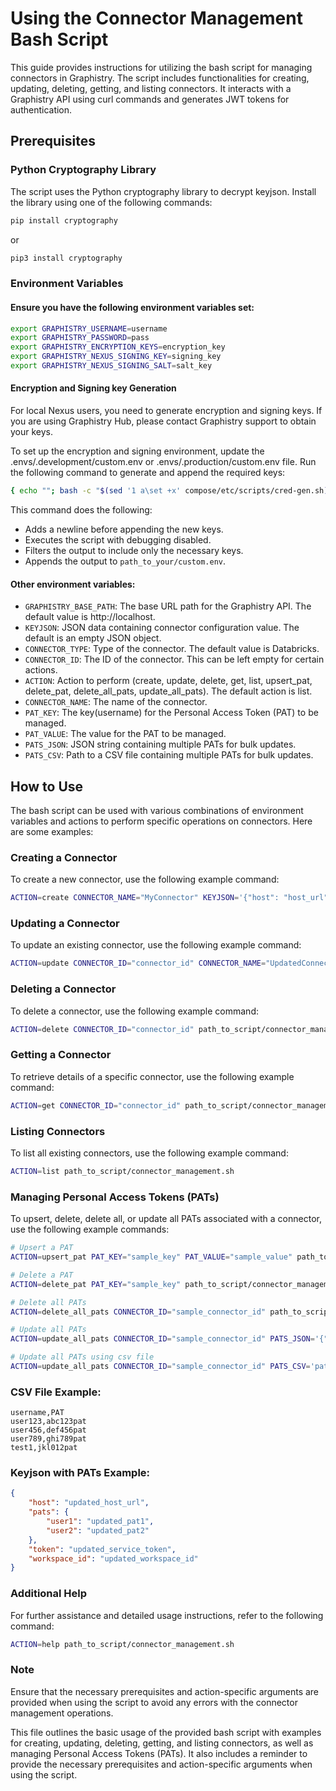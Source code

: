 # Using the Connector Management Bash Script

This guide provides instructions for utilizing the bash script for managing connectors in Graphistry. The script includes functionalities for creating, updating, deleting, getting, and listing connectors. It interacts with a Graphistry API using curl commands and generates JWT tokens for authentication.

## Prerequisites
### Python Cryptography Library
The script uses the Python cryptography library to decrypt keyjson. Install the library using one of the following commands:
```bash
pip install cryptography
```
or
```bash
pip3 install cryptography
```
### Environment Variables
#### Ensure you have the following environment variables set:

```bash
export GRAPHISTRY_USERNAME=username
export GRAPHISTRY_PASSWORD=pass
export GRAPHISTRY_ENCRYPTION_KEYS=encryption_key
export GRAPHISTRY_NEXUS_SIGNING_KEY=signing_key
export GRAPHISTRY_NEXUS_SIGNING_SALT=salt_key
```

#### Encryption and Signing key Generation
For local Nexus users, you need to generate encryption and signing keys. If you are using Graphistry Hub, please contact Graphistry support to obtain your keys.

To set up the encryption and signing environment, update the .envs/.development/custom.env or .envs/.production/custom.env file. Run the following command to generate and append the required keys:
```bash
{ echo ""; bash -c "$(sed '1 a\set +x' compose/etc/scripts/cred-gen.sh)" | grep -E "GRAPHISTRY_NEXUS_ENCRYPTION_KEYS|GRAPHISTRY_NEXUS_SIGNING_KEY|GRAPHISTRY_NEXUS_SIGNING_SALT"; } >> path_to_your/custom.env
```
This command does the following:

- Adds a newline before appending the new keys.
- Executes the script with debugging disabled.
- Filters the output to include only the necessary keys.
- Appends the output to `path_to_your/custom.env`.

#### Other environment variables:
- `GRAPHISTRY_BASE_PATH`: The base URL path for the Graphistry API. The default value is http://localhost.
- `KEYJSON`: JSON data containing connector configuration value. The default is an empty JSON object.
- `CONNECTOR_TYPE`: Type of the connector. The default value is Databricks.
- `CONNECTOR_ID`: The ID of the connector. This can be left empty for certain actions.
- `ACTION`: Action to perform (create, update, delete, get, list, upsert_pat, delete_pat, delete_all_pats, update_all_pats). The default action is list.
- `CONNECTOR_NAME`: The name of the connector.
- `PAT_KEY`: The key(username) for the Personal Access Token (PAT) to be managed.
- `PAT_VALUE`: The value for the PAT to be managed.
- `PATS_JSON`: JSON string containing multiple PATs for bulk updates.
- `PATS_CSV`: Path to a CSV file containing multiple PATs for bulk updates.

## How to Use

The bash script can be used with various combinations of environment variables and actions to perform specific operations on connectors. Here are some examples:

### Creating a Connector

To create a new connector, use the following example command:

```bash
ACTION=create CONNECTOR_NAME="MyConnector" KEYJSON='{"host": "host_url", "pats": {"user1": "pat1", "user2": "pat2"}, "token": "service_token", "workspace_id": "workspace_id"}' path_to_script/connector_management.sh
```

### Updating a Connector

To update an existing connector, use the following example command:

```bash
ACTION=update CONNECTOR_ID="connector_id" CONNECTOR_NAME="UpdatedConnector" KEYJSON='{"host": "updated_host_url", "pats": {"user1": "updated_pat1", "user2": "updated_pat2"}, "token": "updated_service_token", "workspace_id": "updated_workspace_id"}' path_to_script/connector_management.sh
```

### Deleting a Connector

To delete a connector, use the following example command:

```bash
ACTION=delete CONNECTOR_ID="connector_id" path_to_script/connector_management.sh
```

### Getting a Connector

To retrieve details of a specific connector, use the following example command:

```bash
ACTION=get CONNECTOR_ID="connector_id" path_to_script/connector_management.sh
```

### Listing Connectors

To list all existing connectors, use the following example command:

```bash
ACTION=list path_to_script/connector_management.sh
```

### Managing Personal Access Tokens (PATs)

To upsert, delete, delete all, or update all PATs associated with a connector, use the following example commands:

```bash
# Upsert a PAT
ACTION=upsert_pat PAT_KEY="sample_key" PAT_VALUE="sample_value" path_to_script/connector_management.sh

# Delete a PAT
ACTION=delete_pat PAT_KEY="sample_key" path_to_script/connector_management.sh

# Delete all PATs
ACTION=delete_all_pats CONNECTOR_ID="sample_connector_id" path_to_script/connector_management.sh

# Update all PATs 
ACTION=update_all_pats CONNECTOR_ID="sample_connector_id" PATS_JSON='{"user10":"pat_value"}' path_to_script/connector_management.sh

# Update all PATs using csv file
ACTION=update_all_pats CONNECTOR_ID="sample_connector_id" PATS_CSV='path/to/pats.csv' path_to_script/connector_management.sh
```

### CSV File Example:
```csv
username,PAT
user123,abc123pat
user456,def456pat
user789,ghi789pat
test1,jkl012pat
```
### Keyjson with PATs Example:
```json
{
    "host": "updated_host_url",
    "pats": {
        "user1": "updated_pat1",
        "user2": "updated_pat2"
    },
    "token": "updated_service_token",
    "workspace_id": "updated_workspace_id"
}
```

### Additional Help

For further assistance and detailed usage instructions, refer to the following command:

```bash
ACTION=help path_to_script/connector_management.sh
```

### Note

Ensure that the necessary prerequisites and action-specific arguments are provided when using the script to avoid any errors with the connector management operations.

This file outlines the basic usage of the provided bash script with examples for creating, updating, deleting, getting, and listing connectors, as well as managing Personal Access Tokens (PATs). It also includes a reminder to provide the necessary prerequisites and action-specific arguments when using the script. 
